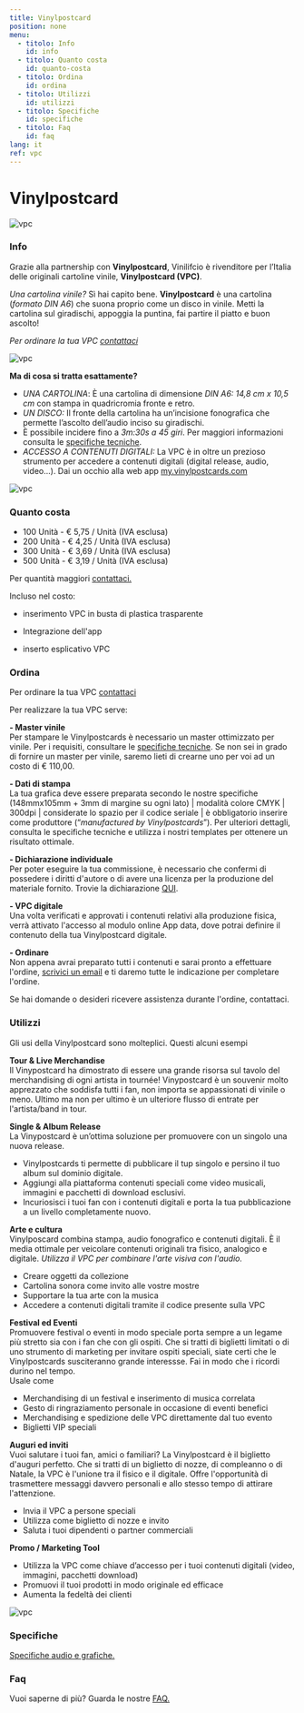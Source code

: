 ```yaml
---
title: Vinylpostcard
position: none
menu:
  - titolo: Info
    id: info
  - titolo: Quanto costa
    id: quanto-costa
  - titolo: Ordina
    id: ordina  
  - titolo: Utilizzi
    id: utilizzi  
  - titolo: Specifiche
    id: specifiche
  - titolo: Faq
    id: faq
lang: it
ref: vpc
---
```


# Vinylpostcard

![vpc](/img/vpc01.jpg)

### Info

Grazie alla partnership con **Vinylpostcard**, Vinilifcio è rivenditore per l’Italia delle originali cartoline vinile, **Vinylpostcard (VPC)**.

_Una cartolina vinile?_ Sì hai capito bene. **Vinylpostcard** è una cartolina (_formato DIN A6_) che suona proprio come un disco in vinile. Metti la cartolina sul giradischi, appoggia la puntina, fai partire il piatto e buon ascolto!

_Per ordinare la tua VPC <a href="mailto:info@vinilificio.com">contattaci</a>_

![vpc](/img/vpc02.jpg)

**Ma di cosa si tratta esattamente?** 
- _UNA CARTOLINA_: È una cartolina di dimensione _DIN A6: 14,8 cm x 10,5 cm_ con stampa in quadricromia fronte e retro.
- _UN DISCO:_ Il fronte della cartolina ha un’incisione fonografica che permette l’ascolto dell’audio inciso su giradischi.
- È possibile incidere fino a _3m:30s a 45 giri_. Per maggiori informazioni consulta le <a href="/specifiche-vpc/">specifiche tecniche</a>.
- _ACCESSO A CONTENUTI DIGITALI:_ La VPC è in oltre un prezioso strumento per accedere a contenuti digitali (digital release, audio, video...). Dai un occhio alla web app <a href="https://my.vinylpostcards.com/" target="blank"> my.vinylpostcards.com</a>

![vpc](/img/vpc03.jpg)

### Quanto costa
* 100 Unità - € 5,75 / Unità (IVA esclusa)
* 200 Unità - € 4,25 / Unità (IVA esclusa)
* 300 Unità - € 3,69 / Unità (IVA esclusa)
* 500 Unità - € 3,19 / Unità (IVA esclusa)

Per quantità maggiori <a href="/contatti/">contattaci.</a>

Incluso nel costo:

-  inserimento VPC  in busta di plastica trasparente

- Integrazione dell'app

- inserto esplicativo VPC

### Ordina

Per ordinare la tua VPC <a href="mailto:info@vinilificio.com">contattaci</a>

Per realizzare la tua VPC serve:

**- Master vinile**\
Per stampare le Vinylpostcards è necessario un master ottimizzato per vinile. Per i requisiti, consultare le <a href="/specifiche-vpc/">specifiche tecniche</a>. Se non sei in grado di fornire un master per vinile, saremo lieti di crearne uno per voi ad un costo di € 110,00.

**- Dati di stampa**\
La tua grafica deve essere preparata secondo le nostre specifiche (148mmx105mm + 3mm di margine su ogni lato) | modalità colore CMYK | 300dpi | considerate lo spazio per il codice seriale | è obbligatorio inserire come produttore (“_manufactured by Vinylpostcards_”). Per ulteriori dettagli, consulta le specifiche tecniche e utilizza i nostri templates per ottenere un risultato ottimale.

**- Dichiarazione individuale**\
Per poter eseguire la tua commissione, è necessario che confermi di possedere i diritti d'autore o di avere una licenza per la produzione del materiale fornito. Trovie la dichiarazione <a href="https://www.vinylpostcards.com/_files/ugd/598cea_c018387a6d514809b0d70c6931faf951.pdf" target="blank">QUI</a>.

**- VPC digitale**\
Una volta verificati e approvati i contenuti relativi alla produzione fisica, verrà attivato l'accesso al modulo online App data, dove potrai definire il contenuto della tua Vinylpostcard digitale. 

**- Ordinare**\
Non appena avrai preparato tutti i contenuti e sarai pronto a effettuare l'ordine, <a href="mailto:info@vinilificio.com">scrivici un email</a> e ti daremo tutte le indicazione per completare l'ordine.

Se hai domande o desideri ricevere assistenza durante l'ordine, contattaci.


### Utilizzi

Gli usi della Vinylpostcard sono molteplici. Questi alcuni esempi

**Tour & Live Merchandise**\
Il Vinypostcard ha dimostrato di essere una grande risorsa sul tavolo del merchandising di ogni artista in tournée! Vinypostcard è un souvenir molto apprezzato che soddisfa tutti i fan, non importa se appassionati di vinile o meno. Ultimo ma non per ultimo è un ulteriore flusso di entrate per l'artista/band in tour.

**Single & Album Release**\
La Vinypostcard è un’ottima soluzione per promuovere con un singolo una nuova release. 
* Vinylpostcards ti permette di pubblicare il tup singolo e persino il tuo album sul dominio digitale.
* Aggiungi alla piattaforma contenuti speciali come video musicali, immagini e pacchetti di download esclusivi.
* Incuriosisci i tuoi fan con i contenuti digitali e porta la tua pubblicazione a un livello completamente nuovo.

**Arte e cultura**\
Vinylposcard combina stampa, audio fonografico e contenuti digitali. È il media ottimale per veicolare contenuti originali tra fisico, analogico e digitale.
_Utilizza il VPC per combinare l'arte visiva con l'audio._

* Creare oggetti da collezione 
* Cartolina sonora come invito alle vostre mostre
* Supportare la tua arte con la musica
* Accedere a contenuti digitali tramite il codice presente sulla VPC

**Festival ed Eventi**\
Promuovere festival o eventi in modo speciale porta sempre a un legame più stretto sia con i fan che con gli ospiti. Che si tratti di biglietti limitati o di uno strumento di marketing per invitare ospiti speciali, siate certi che le Vinylpostcards susciteranno grande interessse. Fai in modo che i ricordi durino nel tempo.\
Usale come 
* Merchandising di un festival e inserimento di musica correlata 
* Gesto di ringraziamento personale in occasione di eventi benefici
* Merchandising e spedizione delle VPC direttamente dal tuo evento 
* Biglietti VIP speciali

**Auguri ed inviti**\
Vuoi salutare i tuoi fan, amici o familiari? La Vinylpostcard è il biglietto d'auguri perfetto. Che si tratti di un biglietto di nozze, di compleanno o di Natale, la VPC è l'unione tra il fisico e il digitale. Offre l'opportunità di trasmettere messaggi davvero personali e allo stesso tempo di attirare l'attenzione. 
* Invia il VPC a persone speciali
* Utilizza come biglietto di nozze e invito 
* Saluta i tuoi dipendenti o partner commerciali

**Promo / Marketing Tool**
* Utilizza la VPC come chiave d’accesso per i tuoi contenuti digitali (video, immagini, pacchetti download)
* Promuovi il tuoi prodotti in modo originale ed efficace
* Aumenta la fedeltà dei clienti

![vpc](/img/vpc_giradischi.jpg)




### Specifiche

<a href="/specifiche-vpc/">Specifiche audio e grafiche.</a>

### Faq

Vuoi saperne di più? Guarda le nostre <a href="/faqvpc/">FAQ.</a>



